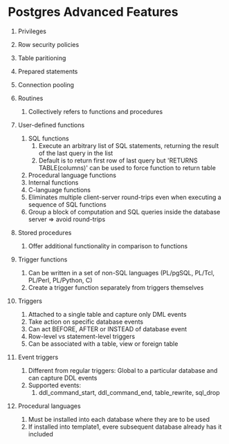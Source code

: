 # Postgres Advanced Features

1. Privileges
1. Row security policies
1. Table paritioning
1. Prepared statements

1. Connection pooling

1. Routines
   1. Collectively refers to functions and procedures

1. User-defined functions
   1. SQL functions
      1. Execute an arbitrary list of SQL statements, returning the result of the last query in the list
      1. Default is to return first row of last query but 'RETURNS TABLE(columns)' can be used to force function to return table
   1. Procedural language functions
   1. Internal functions
   1. C-language functions
   1. Eliminates multiple client-server round-trips even when executing a sequence of SQL functions
   1. Group a block of computation and SQL queries inside the database server => avoid round-trips

1. Stored procedures
   1. Offer additional functionality in comparison to functions

1. Trigger functions
   1. Can be written in a set of non-SQL languages (PL/pgSQL, PL/Tcl, PL/Perl, PL/Python, C)
   1. Create a trigger function separately from triggers themselves

1. Triggers
   1. Attached to a single table and capture only DML events
   1. Take action on specific database events
   1. Can act BEFORE, AFTER or INSTEAD of database event
   1. Row-level vs statement-level triggers
   1. Can be associated with a table, view or foreign table

1. Event triggers
   1. Different from regular triggers: Global to a particular database and can capture DDL events
   1. Supported events:
      1. ddl_command_start, ddl_command_end, table_rewrite, sql_drop

1. Procedural languages
   1. Must be installed into each database where they are to be used
   1. If installed into template1, evere subsequent database already has it included

